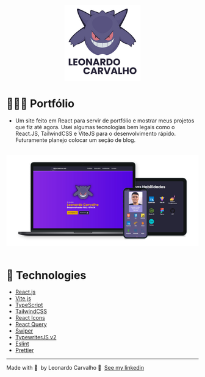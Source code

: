 <div align="center">
  <img src="./src/assets/leo1.png" width="200px"/>
</div>

# 👨🏻‍💻 Portfólio

- Um site feito em React para servir de portfólio e mostrar meus projetos que fiz até agora. Usei algumas tecnologias bem legais como o React.JS, TailwindCSS e ViteJS para o desenvolvimento rápido. Futuramente planejo colocar um seção de blog.

<br />
<div align="center">
	<img alt="Logo" src="./src/assets/mock-leo.png" />
</div>

<br />

# 🚀 Technologies

- [React.js](https://reactjs.org/)
- [Vite.js](https://vitejs.dev/)
- [TypeScript](https://www.typescriptlang.org/)
- [TailwindCSS](https://tailwindcss.com/)
- [React Icons](https://react-icons.github.io/react-icons/)
- [React Query](https://react-query.tanstack.com/)
- [Swiper](https://swiperjs.com/react/)
- [TypewriterJS v2](https://github.com/tameemsafi/typewriterjs/)
- [Eslint](https://eslint.org/)
- [Prettier](https://prettier.io/)

---

Made with 💜 &nbsp;by Leonardo Carvalho 👋 &nbsp;[See my linkedin](https://www.linkedin.com/in/leocarvalhodev/)

